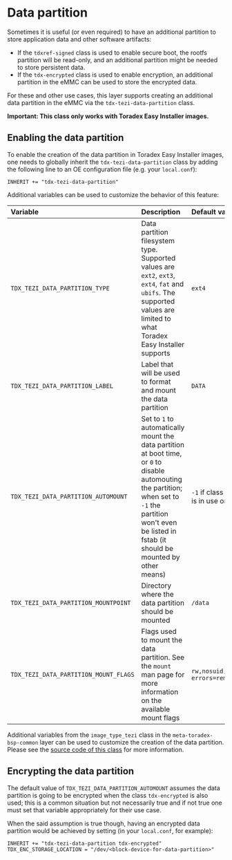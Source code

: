 # Data partition

Sometimes it is useful (or even required) to have an additional partition to store application data and other software artifacts:

- If the `tdxref-signed` class is used to enable secure boot, the rootfs partition will be read-only, and an additional partition might be needed to store persistent data.
- If the `tdx-encrypted` class is used to enable encryption, an additional partition in the eMMC can be used to store the encrypted data.

For these and other use cases, this layer supports creating an additional data partition in the eMMC via the `tdx-tezi-data-partition` class.

**Important: This class only works with Toradex Easy Installer images.**

## Enabling the data partition

To enable the creation of the data partition in Toradex Easy Installer images, one needs to globally inherit the `tdx-tezi-data-partition` class by adding the following line to an OE configuration file (e.g. your `local.conf`):

```
INHERIT += "tdx-tezi-data-partition"
```

Additional variables can be used to customize the behavior of this feature:

| Variable | Description | Default value |
| :------- | :---------- | :------------ |
| `TDX_TEZI_DATA_PARTITION_TYPE` | Data partition filesystem type. Supported values are `ext2`, `ext3`, `ext4`, `fat` and `ubifs`. The supported values are limited to what Toradex Easy Installer supports | `ext4` |
| `TDX_TEZI_DATA_PARTITION_LABEL` | Label that will be used to format and mount the data partition | `DATA` |
| `TDX_TEZI_DATA_PARTITION_AUTOMOUNT` | Set to `1` to automatically mount the data partition at boot time, or `0` to disable automouting the partition; when set to `-1` the partition won't even be listed in fstab (it should be mounted by other means) | `-1` if class `tdx-encrypted` is in use or `1` otherwise |
| `TDX_TEZI_DATA_PARTITION_MOUNTPOINT` | Directory where the data partition should be mounted | `/data` |
| `TDX_TEZI_DATA_PARTITION_MOUNT_FLAGS` | Flags used to mount the data partition. See the `mount` man page for more information on the available mount flags | `rw,nosuid,nodev,noatime, errors=remount-ro` |

Additional variables from the `image_type_tezi` class in the `meta-toradex-bsp-common` layer can be used to customize the creation of the data partition. Please see the [source code of this class](https://git.toradex.com/cgit/meta-toradex-bsp-common.git/tree/classes/image_type_tezi.bbclass?h=kirkstone-6.x.y#n37) for more information.

## Encrypting the data partition

The default value of `TDX_TEZI_DATA_PARTITION_AUTOMOUNT` assumes the data partition is going to be encrypted when the class `tdx-encrypted` is also used; this is a common situation but not necessarily true and if not true one must set that variable appropriately for their use case.

When the said assumption is true though, having an encrypted data partition would be achieved by setting (in your `local.conf`, for example):

```
INHERIT += "tdx-tezi-data-partition tdx-encrypted"
TDX_ENC_STORAGE_LOCATION = "/dev/<block-device-for-data-partition>"
```

